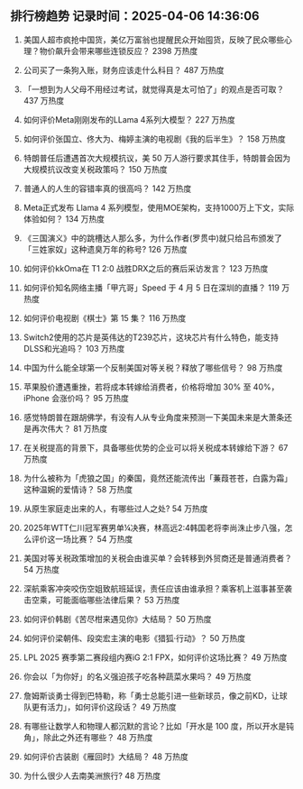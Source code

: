 
## 排行榜趋势 记录时间：2025-04-06 14:36:06
  
  1. 美国人超市疯抢中国货，美亿万富翁也提醒民众开始囤货，反映了民众哪些心理？物价飙升会带来哪些连锁反应？ 2398 万热度
    
  2. 公司买了一条狗入账，财务应该走什么科目？ 487 万热度
    
  3. 「一想到为人父母不用经过考试，就觉得真是太可怕了」的观点是否可取？ 437 万热度
    
  4. 如何评价Meta刚刚发布的LLama 4系列大模型？ 227 万热度
    
  5. 如何评价张国立、佟大为、梅婷主演的电视剧《我的后半生》？ 158 万热度
    
  6. 特朗普任后遭遇首次大规模抗议，美 50 万人游行要求其住手，特朗普会因为大规模抗议改变关税政策吗？ 150 万热度
    
  7. 普通人的人生的容错率真的很高吗？ 142 万热度
    
  8. Meta正式发布 Llama 4 系列模型，使用MOE架构，支持1000万上下文，实际体验如何？ 134 万热度
    
  9. 《三国演义》中的跳槽达人那么多，为什么作者(罗贯中)就只给吕布颁发了「三姓家奴」这种遗臭万年的称号? 126 万热度
    
  10. 如何评价kkOma在 T1 2:0 战胜DRX之后的赛后采访发言？ 123 万热度
    
  11. 如何评价知名网络主播「甲亢哥」Speed 于 4 月 5 日在深圳的直播？ 119 万热度
    
  12. 如何评价电视剧《棋士》第 15 集？ 116 万热度
    
  13. Switch2使用的芯片是英伟达的T239芯片，这块芯片有什么特色，能支持DLSS和光追吗？ 103 万热度
    
  14. 中国为什么能全球第一个反制美国对等关税？释放了哪些信号？ 98 万热度
    
  15. 苹果股价遭遇重挫，若将成本转嫁给消费者，价格将增加 30% 至 40%，iPhone 会涨价吗？ 95 万热度
    
  16. 感觉特朗普在跟胡佛学，有没有人从专业角度来预测一下美国未来是大萧条还是再次伟大？ 81 万热度
    
  17. 在关税提高的背景下，具备哪些优势的企业可以将关税成本转嫁给下游？ 67 万热度
    
  18. 为什么被称为「虎狼之国」的秦国，竟然还能流传出「蒹葭苍苍，白露为霜」这种温婉的爱情诗？ 58 万热度
    
  19. 从原生家庭走出来的人，有哪些过人之处? 54 万热度
    
  20. 2025年WTT仁川冠军赛男单¼决赛，林高远2:4韩国老将李尚洙止步八强，怎么评价这一场比赛？ 54 万热度
    
  21. 美国对等关税政策增加的关税会由谁买单？会转移到外贸商还是普通消费者？ 54 万热度
    
  22. 深航乘客冲突咬伤空姐致航班延误，责任应该由谁承担？乘客机上滋事甚至袭击空乘，可能面临哪些法律后果？ 53 万热度
    
  23. 如何评价韩剧《苦尽柑来遇见你》大结局？ 50 万热度
    
  24. 如何评价梁朝伟、段奕宏主演的电影《猎狐·行动》？ 50 万热度
    
  25. LPL 2025 赛季第二赛段组内赛iG 2:1 FPX，如何评价这场比赛？ 49 万热度
    
  26. 你会以「为你好」的名义强迫孩子吃各种蔬菜水果吗？ 49 万热度
    
  27. 詹姆斯谈勇士得到巴特勒，称「勇士总能引进一些新球员，像之前KD，让球队更有活力」，如何评价这段话？ 49 万热度
    
  28. 有哪些让数学人和物理人都沉默的言论？比如「开水是 100 度，所以开水是钝角」，除此之外还有哪些？ 48 万热度
    
  29. 如何评价古装剧《雁回时》大结局？ 48 万热度
    
  30. 为什么很少人去南美洲旅行? 48 万热度
    